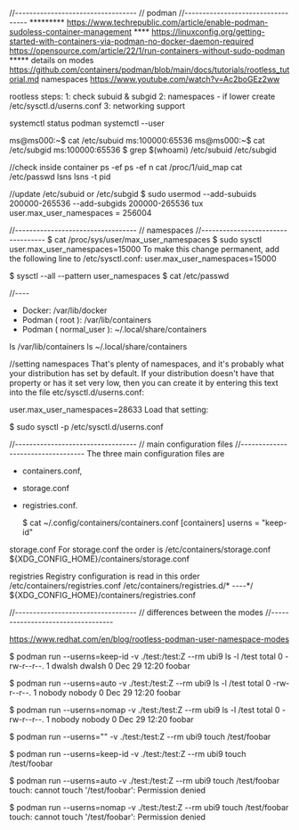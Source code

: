 
//----------------------------------
// podman 
//----------------------------------
********* https://www.techrepublic.com/article/enable-podman-sudoless-container-management
**** https://linuxconfig.org/getting-started-with-containers-via-podman-no-docker-daemon-required
https://opensource.com/article/22/1/run-containers-without-sudo-podman
***** details on modes https://github.com/containers/podman/blob/main/docs/tutorials/rootless_tutorial.md
namespaces https://www.youtube.com/watch?v=Ac2boGEz2ww

rootless steps:
1: check subuid & subgid 
2: namespaces   - if lower create /etc/sysctl.d/userns.conf 
3: networking support

systemctl status podman
systemctl --user 

ms@ms000:~$ cat /etc/subuid
ms:100000:65536
ms@ms000:~$ cat /etc/subgid
ms:100000:65536
$ grep $(whoami) /etc/subuid /etc/subgid

//check inside container
ps -ef 
ps -ef n 
cat /proc/1/uid_map 
cat /etc/passwd 
lsns
lsns -t pid 

//update /etc/subuid or /etc/subgid
$ sudo usermod --add-subuids 200000-265536 --add-subgids 200000-265536 tux
user.max_user_namespaces = 256004


//----------------------------------
// namespaces
//----------------------------------
$ cat /proc/sys/user/max_user_namespaces
$ sudo sysctl user.max_user_namespaces=15000
To make this change permanent, add the following line to /etc/sysctl.conf:
user.max_user_namespaces=15000

$ sysctl --all --pattern user_namespaces
$ cat /etc/passwd

//---- 
- Docker: /var/lib/docker
- Podman ( root ): /var/lib/containers
- Podman ( normal_user ): ~/.local/share/containers

ls /var/lib/containers
ls ~/.local/share/containers

//setting namespaces
That's plenty of namespaces, and it's probably what your distribution has set by default. If your distribution doesn't have that property or has it set very low, then you can create it by entering this text into the file 
etc/sysctl.d/userns.conf:

user.max_user_namespaces=28633
Load that setting:

$ sudo sysctl -p /etc/sysctl.d/userns.conf

//----------------------------------
// main configuration files
//----------------------------------
The three main configuration files are 
  - containers.conf, 
  - storage.conf 
  - registries.conf. 

	$ cat ~/.config/containers/containers.conf
	[containers]
	userns = "keep-id"

storage.conf
For storage.conf the order is 
	/etc/containers/storage.conf
	${XDG_CONFIG_HOME}/containers/storage.conf

registries
Registry configuration is read in this order
	/etc/containers/registries.conf
	/etc/containers/registries.d/*   ----*/
	${XDG_CONFIG_HOME}/containers/registries.conf

//----------------------------------
// differences between the modes
//----------------------------------

https://www.redhat.com/en/blog/rootless-podman-user-namespace-modes

$ podman run --userns=keep-id -v ./test:/test:Z --rm ubi9 ls -l /test
total 0 -rw-r--r--. 1 dwalsh dwalsh 0 Dec 29 12:20 foobar

$ podman run --userns=auto -v ./test:/test:Z --rm ubi9 ls -l /test
total 0 -rw-r--r--. 1 nobody nobody 0 Dec 29 12:20 foobar

$ podman run --userns=nomap -v ./test:/test:Z --rm ubi9 ls -l /test
total 0 -rw-r--r--. 1 nobody nobody 0 Dec 29 12:20 foobar

$ podman run --userns="" -v ./test:/test:Z --rm ubi9 touch /test/foobar

$ podman run --userns=keep-id -v ./test:/test:Z --rm ubi9 touch /test/foobar

$ podman run --userns=auto -v ./test:/test:Z --rm ubi9 touch /test/foobar
touch: cannot touch '/test/foobar': Permission denied

$ podman run --userns=nomap -v ./test:/test:Z --rm ubi9 touch /test/foobar
touch: cannot touch '/test/foobar': Permission denied